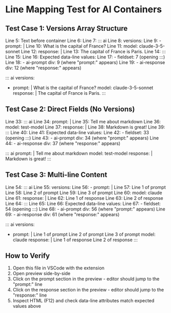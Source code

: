 # Line Mapping Test for AI Containers

## Test Case 1: Versions Array Structure

Line 5: Text before container
Line 6:
Line 7: ::: ai
Line 8: versions:
Line 9:   - prompt: |
Line 10:       What is the capital of France?
Line 11:     model: claude-3-5-sonnet
Line 12:     response: |
Line 13:       The capital of France is Paris.
Line 14: :::
Line 15:
Line 16: Expected data-line values:
Line 17: - fieldset: 7 (opening :::)
Line 18: - ai-prompt div: 9 (where "prompt:" appears)
Line 19: - ai-response div: 12 (where "response:" appears)

::: ai
versions:
  - prompt: |
      What is the capital of France?
    model: claude-3-5-sonnet
    response: |
      The capital of France is Paris.
:::

## Test Case 2: Direct Fields (No Versions)

Line 33: ::: ai
Line 34: prompt: |
Line 35:   Tell me about markdown
Line 36: model: test-model
Line 37: response: |
Line 38:   Markdown is great!
Line 39: :::
Line 40:
Line 41: Expected data-line values:
Line 42: - fieldset: 33 (opening :::)
Line 43: - ai-prompt div: 34 (where "prompt:" appears)
Line 44: - ai-response div: 37 (where "response:" appears)

::: ai
prompt: |
  Tell me about markdown
model: test-model
response: |
  Markdown is great!
:::

## Test Case 3: Multi-line Content

Line 54: ::: ai
Line 55: versions:
Line 56:   - prompt: |
Line 57:       Line 1 of prompt
Line 58:       Line 2 of prompt
Line 59:       Line 3 of prompt
Line 60:     model: claude
Line 61:     response: |
Line 62:       Line 1 of response
Line 63:       Line 2 of response
Line 64: :::
Line 65:
Line 66: Expected data-line values:
Line 67: - fieldset: 54 (opening :::)
Line 68: - ai-prompt div: 56 (where "prompt:" appears)
Line 69: - ai-response div: 61 (where "response:" appears)

::: ai
versions:
  - prompt: |
      Line 1 of prompt
      Line 2 of prompt
      Line 3 of prompt
    model: claude
    response: |
      Line 1 of response
      Line 2 of response
:::

## How to Verify

1. Open this file in VSCode with the extension
2. Open preview side-by-side
3. Click on the prompt section in the preview - editor should jump to the "prompt:" line
4. Click on the response section in the preview - editor should jump to the "response:" line
5. Inspect HTML (F12) and check data-line attributes match expected values above
